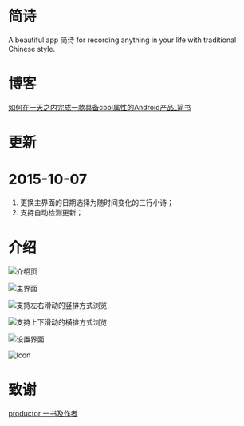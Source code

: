 #  简诗

A beautiful app 简诗 for recording anything in your life with traditional Chinese style.

# 博客

[如何在一天之内完成一款具备cool属性的Android产品_简书](http://www.jianshu.com/p/cf496fc408b2)

# 更新
# 2015-10-07
1. 更换主界面的日期选择为随时间变化的三行小诗；
2. 支持自动检测更新；

# 介绍
![介绍页](http://upload-images.jianshu.io/upload_images/281665-b5c44e9042697e93.png?imageMogr2/auto-orient/strip%7CimageView2/2/w/1240)

![主界面](http://upload-images.jianshu.io/upload_images/281665-f98e1cca5777b4fd.png?imageMogr2/auto-orient/strip%7CimageView2/2/w/1240)

![支持`左右滑动`的竖排方式浏览](http://upload-images.jianshu.io/upload_images/281665-a59a0c3ae2e2af04.png?imageMogr2/auto-orient/strip%7CimageView2/2/w/1240)

![支持`上下滑动`的横排方式浏览](http://upload-images.jianshu.io/upload_images/281665-c7ccd78dc26f20c5.png?imageMogr2/auto-orient/strip%7CimageView2/2/w/1240)


![设置界面](http://upload-images.jianshu.io/upload_images/281665-7e84e4a43d3f7e84.png?imageMogr2/auto-orient/strip%7CimageView2/2/w/1240)

![Icon](http://upload-images.jianshu.io/upload_images/281665-64ca40b35eb533c3.png?imageMogr2/auto-orient/strip%7CimageView2/2/w/1240)

# 致谢
[productor 一书及作者](http://producter.io/)
